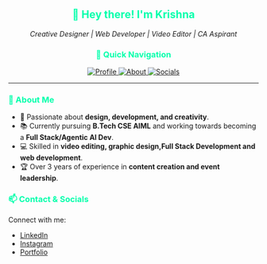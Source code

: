 

<h2 align="center" style="color: #00FFAB;">👋 Hey there! I'm Krishna</h2>

<p align="center">
  <em>Creative Designer | Web Developer | Video Editor | CA Aspirant</em>
</p>

<h3 align="center" style="color: #00FFAB;">🔗 Quick Navigation</h3>

<div align="center">
  <a href="#profile">
    <img src="https://img.shields.io/badge/Profile-%2300FFAB?style=for-the-badge&logo=github" alt="Profile" />
  </a>

  <a href="#about">
    <img src="https://img.shields.io/badge/About-%2300FFAB?style=for-the-badge&logo=github" alt="About" />
  </a>

  <a href="#socials">
    <img src="https://img.shields.io/badge/Socials-%2300FFAB?style=for-the-badge&logo=github" alt="Socials" />
  </a>

</div>


---

<h3 id="about" style="color: #00FFAB;">🌟 About Me</h3>

- 🎨 Passionate about **design, development, and creativity**.
- 📚 Currently pursuing **B.Tech CSE AIML** and working towards becoming a **Full Stack/Agentic AI Dev**.
- 💻 Skilled in **video editing, graphic design,Full Stack Development and web development**.
- 🏆 Over 3 years of experience in **content creation and event leadership**.



<h3 id="socials" style="color: #00FFAB;">📫 Contact & Socials</h3>

Connect with me:

- [LinkedIn](https://www.linkedin.com/in/krishna-maurya-30963a313/)
- [Instagram](https://www.instagram.com/brokerizzna)
- [Portfolio](https://www.krishnaacodes.me)




